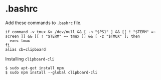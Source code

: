 # .bashrc
Add these commands to `.bashrc` file.
```
if command -v tmux &> /dev/null && [ -n "$PS1" ] && [[ ! "$TERM" =~ screen ]] && [[ ! "$TERM" =~ tmux ]] && [ -z "$TMUX" ]; then
  exec tmux
fi
alias cb=clipboard
```

Installing `clipboard-cli`
```
$ sudo apt-get install npm
$ sudo npm install --global clipboard-cli
```
